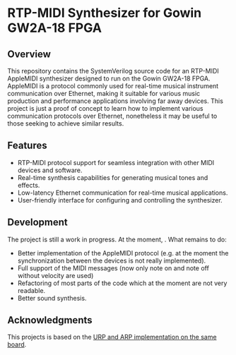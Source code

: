 # RTP-MIDI Synthesizer for Gowin GW2A-18 FPGA

## Overview

This repository contains the SystemVerilog source code for an RTP-MIDI AppleMIDI synthesizer designed to run on the Gowin GW2A-18 FPGA. AppleMIDI is a protocol commonly used for real-time musical instrument communication over Ethernet, making it suitable for various music production and performance applications involving far away devices. 
This project is just a proof of concept to learn how to implement various communication protocols over Ethernet, nonetheless it may be useful to those seeking to achieve similar results.

## Features

- RTP-MIDI protocol support for seamless integration with other MIDI devices and software.
- Real-time synthesis capabilities for generating musical tones and effects.
- Low-latency Ethernet communication for real-time musical applications.
- User-friendly interface for configuring and controlling the synthesizer.

## Development

The project is still a work in progress. At the moment, .
What remains to do:
- Better implementation of the AppleMIDI protocol (e.g. at the moment the synchronization between the devices is not really implemented).
- Full support of the MIDI messages (now only note on and note off without velocity are used)
- Refactoring of most parts of the code which at the moment are not very readable.
- Better sound synthesis.

## Acknowledgments

This projects is based on the [URP and ARP implementation on the same board](https://github.com/sipeed/TangPrimer-20K-example/tree/main/Ethernet/verilog_UDP).
